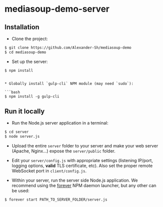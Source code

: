 # mediasoup-demo-server


## Installation

* Clone the project:

```bash
$ git clone https://github.com/Alexander-Sh/mediasoup-demo
$ cd mediasoup-demo
```

* Set up the server:

```bash
$ npm install
```


```

* Globally install `gulp-cli` NPM module (may need `sudo`):

```bash
$ npm install -g gulp-cli
```


## Run it locally

* Run the Node.js server application in a terminal:

```bash
$ cd server
$ node server.js
```


* Upload the entire `server` folder to your server and make your web server (Apache, Nginx...) expose the `server/public` folder.

* Edit your `server/config.js` with appropriate settings (listening IP/port, logging options, **valid** TLS certificate, etc). Also set the proper remote WebSocket port in `client/config.js`.

* Within your server, run the server side Node.js application. We recommend using the [forever](https://www.npmjs.com/package/forever) NPM daemon launcher, but any other can be used:

```bash
$ forever start PATH_TO_SERVER_FOLDER/server.js
```
